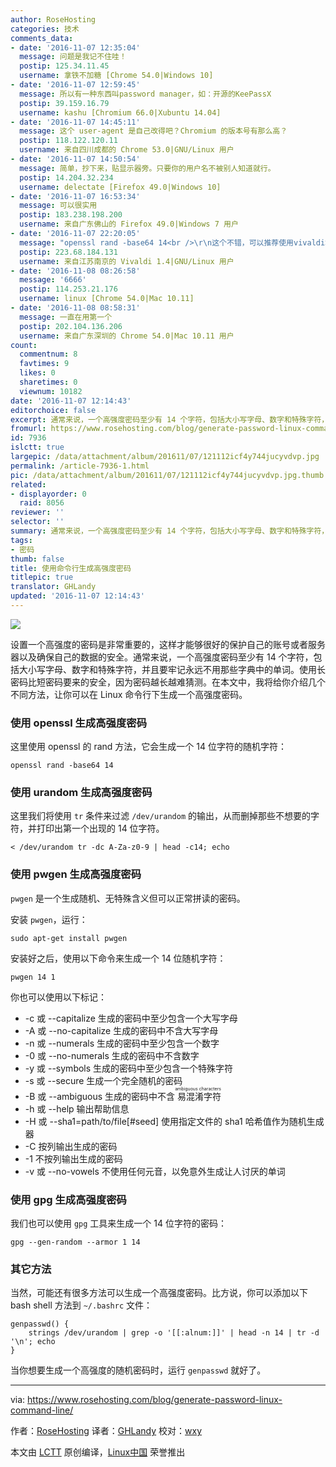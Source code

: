 ```yaml
---
author: RoseHosting
categories: 技术
comments_data:
- date: '2016-11-07 12:35:04'
  message: 问题是我记不住哇！
  postip: 125.34.11.45
  username: 拿铁不加糖 [Chrome 54.0|Windows 10]
- date: '2016-11-07 12:59:45'
  message: 所以有一种东西叫password manager，如：开源的KeePassX
  postip: 39.159.16.79
  username: kashu [Chromium 66.0|Xubuntu 14.04]
- date: '2016-11-07 14:45:11'
  message: 这个 user-agent 是自己改得吧？Chromium 的版本号有那么高？
  postip: 118.122.120.11
  username: 来自四川成都的 Chrome 53.0|GNU/Linux 用户
- date: '2016-11-07 14:50:54'
  message: 简单，抄下来，贴显示器旁。只要你的用户名不被别人知道就行。
  postip: 14.204.32.234
  username: delectate [Firefox 49.0|Windows 10]
- date: '2016-11-07 16:53:34'
  message: 可以很实用
  postip: 183.238.198.200
  username: 来自广东佛山的 Firefox 49.0|Windows 7 用户
- date: '2016-11-07 22:20:05'
  message: "openssl rand -base64 14<br />\r\n这个不错，可以推荐使用vivaldi笔记功能，这样常用的密码可以记在旁边，如果你怕别人看到，可以使用密码管理器保存起来"
  postip: 223.68.184.131
  username: 来自江苏南京的 Vivaldi 1.4|GNU/Linux 用户
- date: '2016-11-08 08:26:58'
  message: '6666'
  postip: 114.253.21.176
  username: linux [Chrome 54.0|Mac 10.11]
- date: '2016-11-08 08:58:31'
  message: 一直在用第一个
  postip: 202.104.136.206
  username: 来自广东深圳的 Chrome 54.0|Mac 10.11 用户
count:
  commentnum: 8
  favtimes: 9
  likes: 0
  sharetimes: 0
  viewnum: 10182
date: '2016-11-07 12:14:43'
editorchoice: false
excerpt: 通常来说，一个高强度密码至少有 14 个字符，包括大小写字母、数字和特殊字符，并且要牢记永远不用那些字典中的单词。
fromurl: https://www.rosehosting.com/blog/generate-password-linux-command-line/
id: 7936
islctt: true
largepic: /data/attachment/album/201611/07/121112icf4y744jucyvdvp.jpg
permalink: /article-7936-1.html
pic: /data/attachment/album/201611/07/121112icf4y744jucyvdvp.jpg.thumb.jpg
related:
- displayorder: 0
  raid: 8056
reviewer: ''
selector: ''
summary: 通常来说，一个高强度密码至少有 14 个字符，包括大小写字母、数字和特殊字符，并且要牢记永远不用那些字典中的单词。
tags:
- 密码
thumb: false
title: 使用命令行生成高强度密码
titlepic: true
translator: GHLandy
updated: '2016-11-07 12:14:43'
---
```


![](/data/attachment/album/201611/07/121112icf4y744jucyvdvp.jpg)


设置一个高强度的密码是非常重要的，这样才能够很好的保护自己的账号或者服务器以及确保自己的数据的安全。通常来说，一个高强度密码至少有 14 个字符，包括大小写字母、数字和特殊字符，并且要牢记永远不用那些字典中的单词。使用长密码比短密码要来的安全，因为密码越长越难猜测。在本文中，我将给你介绍几个不同方法，让你可以在 Linux 命令行下生成一个高强度密码。


### 使用 openssl 生成高强度密码


这里使用 openssl 的 rand 方法，它会生成一个 14 位字符的随机字符：



```
openssl rand -base64 14

```

### 使用 urandom 生成高强度密码


这里我们将使用 `tr` 条件来过滤 `/dev/urandom` 的输出，从而删掉那些不想要的字符，并打印出第一个出现的 14 位字符。



```
< /dev/urandom tr -dc A-Za-z0-9 | head -c14; echo

```

### 使用 pwgen 生成高强度密码


`pwgen` 是一个生成随机、无特殊含义但可以正常拼读的密码。


安装 `pwgen`，运行：



```
sudo apt-get install pwgen

```

安装好之后，使用以下命令来生成一个 14 位随机字符：



```
pwgen 14 1

```

你也可以使用以下标记：


* -c 或 --capitalize 生成的密码中至少包含一个大写字母
* -A 或 --no-capitalize 生成的密码中不含大写字母
* -n 或 --numerals 生成的密码中至少包含一个数字
* -0 或 --no-numerals 生成的密码中不含数字
* -y 或 --symbols 生成的密码中至少包含一个特殊字符
* -s 或 --secure 生成一个完全随机的密码
* -B 或 --ambiguous 生成的密码中不含<ruby> 易混淆字符 <rp>  （ </rp> <rt>  ambiguous characters </rt> <rp>  ） </rp></ruby>
* -h 或 --help 输出帮助信息
* -H 或 --sha1=path/to/file[#seed] 使用指定文件的 sha1 哈希值作为随机生成器
* -C 按列输出生成的密码
* -1 不按列输出生成的密码
* -v 或 --no-vowels 不使用任何元音，以免意外生成让人讨厌的单词


### 使用 gpg 生成高强度密码


我们也可以使用 `gpg` 工具来生成一个 14 位字符的密码：



```
gpg --gen-random --armor 1 14

```

### 其它方法


当然，可能还有很多方法可以生成一个高强度密码。比方说，你可以添加以下 bash shell 方法到 `~/.bashrc` 文件：



```
genpasswd() { 
    strings /dev/urandom | grep -o '[[:alnum:]]' | head -n 14 | tr -d '\n'; echo
}

```

当你想要生成一个高强度的随机密码时，运行 `genpasswd` 就好了。




---


via: <https://www.rosehosting.com/blog/generate-password-linux-command-line/>


作者：[RoseHosting](www.rosehosting.com) 译者：[GHLandy](https://github.com/GHLandy) 校对：[wxy](https://github.com/wxy)


本文由 [LCTT](https://github.com/LCTT/TranslateProject) 原创编译，[Linux中国](https://linux.cn/) 荣誉推出